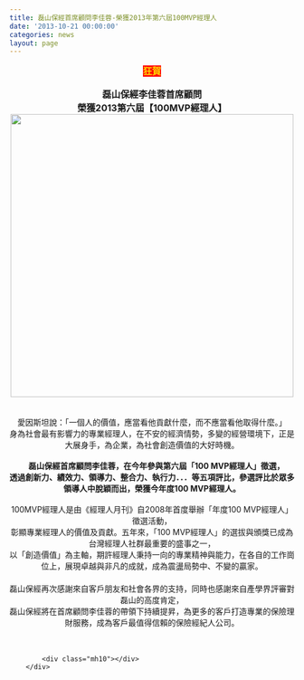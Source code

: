 ```yaml
---
title: 磊山保經首席顧問李佳蓉-榮獲2013年第六屆100MVP經理人
date: '2013-10-21 00:00:00'
categories: news
layout: page
---
```


<div class="text">
			<div>
	<div>
		<div align="center">
			<span style="color: rgb(255, 215, 0);"><span style="font-size: 16px;"><strong><span style="background-color: rgb(255, 0, 0);">狂賀</span></strong></span></span></div>
		<div align="center">
			&nbsp;</div>
		<div align="center">
			<span style="font-size: 16px;"><strong>磊山保經李佳蓉首席顧問</strong></span></div>
		<div align="center">
			<span style="font-size: 16px;"><strong>榮獲</strong><strong>2013</strong><strong>第六屆【</strong><strong>100MVP經理人】</strong></span></div>
		<div align="center">
			<span style="font-size: 16px;"><strong><img alt="" src="http://www.leishan.com.tw/UserFiles/images/%E6%9C%80%E6%96%B0%E6%B6%88%E6%81%AF/100MVP.jpg" style="width: 500px; height: 500px;"></strong></span></div>
		<div align="center">
			&nbsp;</div>
		<div align="center">
			&nbsp;</div>
		<div align="center">
			愛因斯坦說：「一個人的價值，應當看他貢獻什麼，而不應當看他取得什麼。」</div>
		<div align="center">
			身為社會最有影響力的專業經理人，在不安的經濟情勢，多變的經營環境下，正是大展身手，為企業，為社會創造價值的大好時機。</div>
		<div align="center">
			&nbsp;</div>
		<div align="center">
			&nbsp;&nbsp;&nbsp;&nbsp;<strong>磊山保經首席顧問李佳蓉，在今年參與第六屆「100 MVP經理人」徵選，</strong></div>
		<div align="center">
			<strong>透過創新力</strong><strong>、</strong><strong>績效力</strong><strong>、</strong><strong>領導力</strong><strong>、</strong><strong>整合力</strong><strong>、</strong><strong>執行力．．．等五項評比，參選評比於眾多領導人中脫穎而出，榮獲今年度100 MVP經理人。</strong></div>
		<div align="center">
			&nbsp;</div>
		<div align="center">
			100MVP經理人是由《經理人月刊》自2008年首度舉辦「年度100 MVP經理人」徵選活動，</div>
		<div align="center">
			彰顯專業經理人的價值及貢獻。五年來，「100 MVP經理人」的選拔與頒獎已成為台灣經理人社群最重要的盛事之一，</div>
		<div align="center">
			以「創造價值」為主軸，期許經理人秉持一向的專業精神與能力，在各自的工作崗位上，展現卓越與非凡的成就，成為震盪局勢中、不變的贏家。</div>
		<div>
			　　&nbsp;</div>
		<div align="center">
			磊山保經再次感謝來自客戶朋友和社會各界的支持，同時也感謝來自產學界評審對磊山的高度肯定，</div>
		<div align="center">
			磊山保經將在首席顧問李佳蓉的帶領下持續提昇，為更多的客戶打造專業的保險理財服務，成為客戶最值得信賴的保險經紀人公司。</div>
		<div>
			&nbsp;</div>
	</div>
</div>
<div>
	&nbsp;</div>

			<div class="mh10"></div>
		</div>